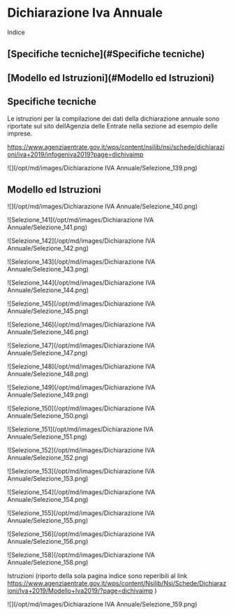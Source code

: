 # Dichiarazione Iva Annuale

Indice

## [Specifiche tecniche](#Specifiche tecniche)

## [Modello ed Istruzioni](#Modello ed Istruzioni)



## Specifiche tecniche

Le istruzioni per la compilazione dei dati della dichiarazione annuale sono riportate sul sito dellAgenzia delle Entrate nella sezione ad esempio delle imprese.

https://www.agenziaentrate.gov.it/wps/content/nsilib/nsi/schede/dichiarazioni/iva+2019/infogeniva2019?page=dichivaimp

![](/opt/md/images/Dichiarazione IVA Annuale/Selezione_139.png)

## Modello ed Istruzioni

![](/opt/md/images/Dichiarazione IVA Annuale/Selezione_140.png)

![Selezione_141](/opt/md/images/Dichiarazione IVA Annuale/Selezione_141.png)

![Selezione_142](/opt/md/images/Dichiarazione IVA Annuale/Selezione_142.png)

![Selezione_143](/opt/md/images/Dichiarazione IVA Annuale/Selezione_143.png)

![Selezione_144](/opt/md/images/Dichiarazione IVA Annuale/Selezione_144.png)

![Selezione_145](/opt/md/images/Dichiarazione IVA Annuale/Selezione_145.png)

![Selezione_146](/opt/md/images/Dichiarazione IVA Annuale/Selezione_146.png)

![Selezione_147](/opt/md/images/Dichiarazione IVA Annuale/Selezione_147.png)

![Selezione_148](/opt/md/images/Dichiarazione IVA Annuale/Selezione_148.png)

![Selezione_149](/opt/md/images/Dichiarazione IVA Annuale/Selezione_149.png)

![Selezione_150](/opt/md/images/Dichiarazione IVA Annuale/Selezione_150.png)

![Selezione_151](/opt/md/images/Dichiarazione IVA Annuale/Selezione_151.png)

![Selezione_152](/opt/md/images/Dichiarazione IVA Annuale/Selezione_152.png)

![Selezione_153](/opt/md/images/Dichiarazione IVA Annuale/Selezione_153.png)

![Selezione_154](/opt/md/images/Dichiarazione IVA Annuale/Selezione_154.png)

![Selezione_155](/opt/md/images/Dichiarazione IVA Annuale/Selezione_155.png)

![Selezione_156](/opt/md/images/Dichiarazione IVA Annuale/Selezione_156.png)

![Selezione_158](/opt/md/images/Dichiarazione IVA Annuale/Selezione_158.png)

Istruzioni (riporto della sola pagina indice sono reperibili al link https://www.agenziaentrate.gov.it/wps/content/Nsilib/Nsi/Schede/Dichiarazioni/Iva+2019/Modello+Iva2019/?page=dichivaimp )



![](/opt/md/images/Dichiarazione IVA Annuale/Selezione_159.png)

